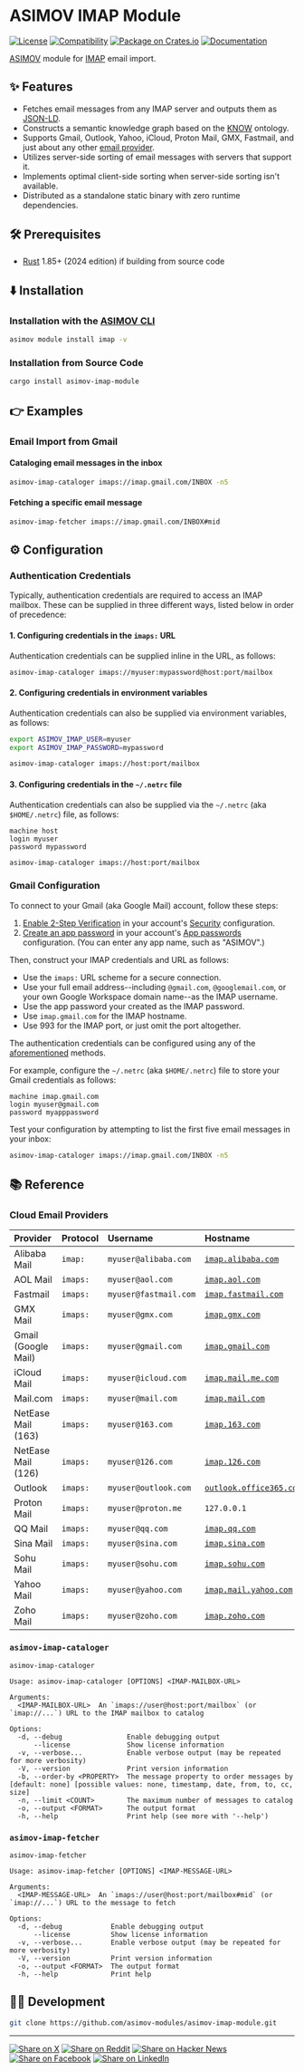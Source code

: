 # ASIMOV IMAP Module

[![License](https://img.shields.io/badge/license-Public%20Domain-blue.svg)](https://unlicense.org)
[![Compatibility](https://img.shields.io/badge/rust-1.85%2B-blue)](https://blog.rust-lang.org/2025/02/20/Rust-1.85.0/)
[![Package on Crates.io](https://img.shields.io/crates/v/asimov-imap-module)](https://crates.io/crates/asimov-imap-module)
[![Documentation](https://docs.rs/asimov-imap-module/badge.svg)](https://docs.rs/asimov-imap-module)

[ASIMOV] module for [IMAP] email import.

## ✨ Features

- Fetches email messages from any IMAP server and outputs them as [JSON-LD].
- Constructs a semantic knowledge graph based on the [KNOW] ontology.
- Supports Gmail, Outlook, Yahoo, iCloud, Proton Mail, GMX, Fastmail, and just
  about any other [email provider](#cloud-email-providers).
- Utilizes server-side sorting of email messages with servers that support it.
- Implements optimal client-side sorting when server-side sorting isn't available.
- Distributed as a standalone static binary with zero runtime dependencies.

## 🛠️ Prerequisites

- [Rust] 1.85+ (2024 edition) if building from source code

## ⬇️ Installation

### Installation with the [ASIMOV CLI]

```bash
asimov module install imap -v
```

### Installation from Source Code

```bash
cargo install asimov-imap-module
```

## 👉 Examples

### Email Import from Gmail

#### Cataloging email messages in the inbox

```bash
asimov-imap-cataloger imaps://imap.gmail.com/INBOX -n5
```

#### Fetching a specific email message

```bash
asimov-imap-fetcher imaps://imap.gmail.com/INBOX#mid
```

## ⚙ Configuration

### Authentication Credentials

Typically, authentication credentials are required to access an IMAP mailbox.
These can be supplied in three different ways, listed below in order of
precedence:

#### 1. Configuring credentials in the `imaps:` URL

Authentication credentials can be supplied inline in the URL, as follows:

```bash
asimov-imap-cataloger imaps://myuser:mypassword@host:port/mailbox
```

#### 2. Configuring credentials in environment variables

Authentication credentials can also be supplied via environment variables, as
follows:

```bash
export ASIMOV_IMAP_USER=myuser
export ASIMOV_IMAP_PASSWORD=mypassword

asimov-imap-cataloger imaps://host:port/mailbox
```

#### 3. Configuring credentials in the `~/.netrc` file

Authentication credentials can also be supplied via the `~/.netrc` (aka
`$HOME/.netrc`) file, as follows:

```
machine host
login myuser
password mypassword
```

```bash
asimov-imap-cataloger imaps://host:port/mailbox
```

### Gmail Configuration

To connect to your Gmail (aka Google Mail) account, follow these steps:

1. [Enable 2-Step Verification](https://support.google.com/accounts/answer/185839)
   in your account's [Security](https://myaccount.google.com/security)
   configuration.
2. [Create an app password](https://support.google.com/accounts/answer/185833)
   in your account's [App passwords](https://myaccount.google.com/apppasswords)
   configuration. (You can enter any app name, such as "ASIMOV".)

Then, construct your IMAP credentials and URL as follows:

- Use the `imaps:` URL scheme for a secure connection.
- Use your full email address--including `@gmail.com`, `@googlemail.com`,
  or your own Google Workspace domain name--as the IMAP username.
- Use the app password your created as the IMAP password.
- Use `imap.gmail.com` for the IMAP hostname.
- Use 993 for the IMAP port, or just omit the port altogether.

The authentication credentials can be configured using any of the
[aforementioned](#authentication-credentials) methods.

For example, configure the `~/.netrc` (aka `$HOME/.netrc`) file to store your
Gmail credentials as follows:

```
machine imap.gmail.com
login myuser@gmail.com
password myapppassword
```

Test your configuration by attempting to list the first five email messages in
your inbox:

```bash
asimov-imap-cataloger imaps://imap.gmail.com/INBOX -n5
```

## 📚 Reference

### Cloud Email Providers

| Provider | Protocol | Username | Hostname | Port |
| :------- | :------- | :------- | :------- | :--- |
| Alibaba Mail | `imap:` | `myuser@alibaba.com` | [`imap.alibaba.com`] | 143 |
| AOL Mail | `imaps:` | `myuser@aol.com` | [`imap.aol.com`] | 993 |
| Fastmail | `imaps:` | `myuser@fastmail.com` | [`imap.fastmail.com`] | 993 |
| GMX Mail | `imaps:` | `myuser@gmx.com` | [`imap.gmx.com`] | 993 |
| Gmail (Google Mail) | `imaps:` | `myuser@gmail.com` | [`imap.gmail.com`] | 993 |
| iCloud Mail | `imaps:` | `myuser@icloud.com` | [`imap.mail.me.com`] | 993 |
| Mail.com | `imaps:` | `myuser@mail.com` | [`imap.mail.com`] | 993 |
| NetEase Mail (163) | `imaps:` | `myuser@163.com` | [`imap.163.com`] | 993 |
| NetEase Mail (126) | `imaps:` | `myuser@126.com` | [`imap.126.com`] | 993 |
| Outlook | `imaps:` | `myuser@outlook.com` | [`outlook.office365.com`] | 993 |
| Proton Mail | `imaps:` | `myuser@proton.me` | `127.0.0.1` | 1143 |
| QQ Mail | `imaps:` | `myuser@qq.com` | [`imap.qq.com`] | 993 |
| Sina Mail | `imaps:` | `myuser@sina.com` | [`imap.sina.com`] | 993 |
| Sohu Mail | `imaps:` | `myuser@sohu.com` | [`imap.sohu.com`] | 993 |
| Yahoo Mail | `imaps:` | `myuser@yahoo.com` | [`imap.mail.yahoo.com`] | 993 |
| Zoho Mail | `imaps:` | `myuser@zoho.com` | [`imap.zoho.com`] | 993 |

### `asimov-imap-cataloger`

```
asimov-imap-cataloger

Usage: asimov-imap-cataloger [OPTIONS] <IMAP-MAILBOX-URL>

Arguments:
  <IMAP-MAILBOX-URL>  An `imaps://user@host:port/mailbox` (or `imap://...`) URL to the IMAP mailbox to catalog

Options:
  -d, --debug                Enable debugging output
      --license              Show license information
  -v, --verbose...           Enable verbose output (may be repeated for more verbosity)
  -V, --version              Print version information
  -b, --order-by <PROPERTY>  The message property to order messages by [default: none] [possible values: none, timestamp, date, from, to, cc, size]
  -n, --limit <COUNT>        The maximum number of messages to catalog
  -o, --output <FORMAT>      The output format
  -h, --help                 Print help (see more with '--help')
```

### `asimov-imap-fetcher`

```
asimov-imap-fetcher

Usage: asimov-imap-fetcher [OPTIONS] <IMAP-MESSAGE-URL>

Arguments:
  <IMAP-MESSAGE-URL>  An `imaps://user@host:port/mailbox#mid` (or `imap://...`) URL to the message to fetch

Options:
  -d, --debug            Enable debugging output
      --license          Show license information
  -v, --verbose...       Enable verbose output (may be repeated for more verbosity)
  -V, --version          Print version information
  -o, --output <FORMAT>  The output format
  -h, --help             Print help
```

## 👨‍💻 Development

```bash
git clone https://github.com/asimov-modules/asimov-imap-module.git
```

---

[![Share on X](https://img.shields.io/badge/share%20on-x-03A9F4?logo=x)](https://x.com/intent/post?url=https://github.com/asimov-modules/asimov-imap-module&text=asimov-imap-module)
[![Share on Reddit](https://img.shields.io/badge/share%20on-reddit-red?logo=reddit)](https://reddit.com/submit?url=https://github.com/asimov-modules/asimov-imap-module&title=asimov-imap-module)
[![Share on Hacker News](https://img.shields.io/badge/share%20on-hn-orange?logo=ycombinator)](https://news.ycombinator.com/submitlink?u=https://github.com/asimov-modules/asimov-imap-module&t=asimov-imap-module)
[![Share on Facebook](https://img.shields.io/badge/share%20on-fb-1976D2?logo=facebook)](https://www.facebook.com/sharer/sharer.php?u=https://github.com/asimov-modules/asimov-imap-module)
[![Share on LinkedIn](https://img.shields.io/badge/share%20on-linkedin-3949AB?logo=linkedin)](https://www.linkedin.com/sharing/share-offsite/?url=https://github.com/asimov-modules/asimov-imap-module)

[ASIMOV]: https://asimov.sh
[ASIMOV CLI]: https://cli.asimov.sh
[IMAP]: https://en.wikipedia.org/wiki/Internet_Message_Access_Protocol
[JSON-LD]: https://json-ld.org
[KNOW]: https://know.dev
[RDF]: https://www.w3.org/TR/rdf12-primer/
[Rust]: https://rust-lang.org

[`imap.126.com`]: https://help.mail.126.com/faqDetail.do?code=d7a5dc8471cd0c0e8b4b8f4f8e49998b374173cfe9171305fa1ce630d7f67ac24aac98d1012d23f2
[`imap.163.com`]: https://help.mail.163.com/faqDetail.do?code=d7a5dc8471cd0c0e8b4b8f4f8e49998b374173cfe9171305fa1ce630d7f67ac24aac98d1012d23f2
[`imap.alibaba.com`]: https://so.alibaba.com/s/cgs/knowledge?categoryId=93847011&language=zh_CN&m_station=cgs&questionId=dc256e66a1064c65aee1de6f5095bde2
[`imap.aol.com`]: https://help.aol.com/articles/how-do-i-use-other-email-applications-to-send-and-receive-my-aol-mail
[`imap.fastmail.com`]: https://www.fastmail.help/hc/en-us/articles/1500000279921-IMAP-POP-and-SMTP
[`imap.gmail.com`]: https://support.google.com/mail/answer/7126229
[`imap.gmx.com`]: https://support.gmx.com/pop-imap/imap/server.html
[`imap.mail.com`]: https://support.mail.com/premium/imap/server.html
[`imap.mail.me.com`]: https://support.apple.com/en-us/102525
[`imap.mail.yahoo.com`]: https://help.yahoo.com/kb/SLN4075.html
[`imap.qq.com`]: https://service.mail.qq.com/detail/128/339
[`imap.sina.com`]: https://help.sina.com.cn/comquestiondetail/view/1565/
[`imap.sina.com`]: https://help.sina.com.cn/comquestiondetail/view/1565/
[`imap.sohu.com`]: https://cloud.tencent.com/developer/article/1800257
[`imap.zoho.com`]: https://www.zoho.com/mail/help/imap-access.html
[`outlook.office365.com`]: https://support.microsoft.com/en-us/office/pop-imap-and-smtp-settings-for-outlook-com-d088b986-291d-42b8-9564-9c414e2aa040
